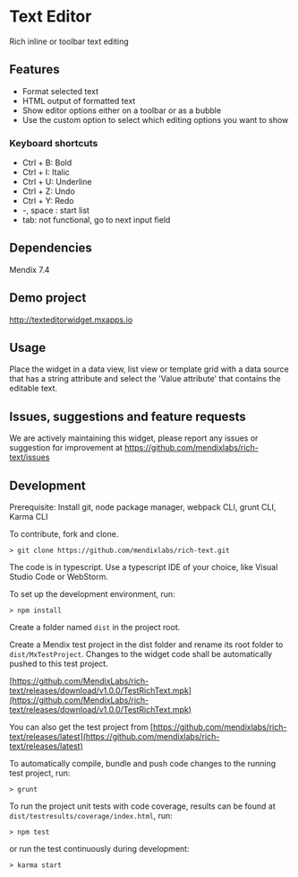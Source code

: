 # Text Editor
Rich inline or toolbar text editing

## Features
* Format selected text
* HTML output of formatted text
* Show editor options either on a toolbar or as a bubble
* Use the custom option to select which editing options you want to show

### Keyboard shortcuts
* Ctrl + B: Bold
* Ctrl + I: Italic
* Ctrl + U: Underline
* Ctrl + Z: Undo
* Ctrl + Y: Redo
* -, space : start list
* tab: not functional, go to next input field

## Dependencies
Mendix 7.4

## Demo project
http://texteditorwidget.mxapps.io

## Usage
Place the widget in a data view, list view or template grid with a data source that has a string attribute and select the 'Value attribute' that contains the editable text.

## Issues, suggestions and feature requests
We are actively maintaining this widget, please report any issues or suggestion for improvement at https://github.com/mendixlabs/rich-text/issues

## Development
Prerequisite: Install git, node package manager, webpack CLI, grunt CLI, Karma CLI

To contribute, fork and clone.

    > git clone https://github.com/mendixlabs/rich-text.git

The code is in typescript. Use a typescript IDE of your choice, like Visual Studio Code or WebStorm.

To set up the development environment, run:

    > npm install

Create a folder named `dist` in the project root.

Create a Mendix test project in the dist folder and rename its root folder to `dist/MxTestProject`. Changes to the widget code shall be automatically pushed to this test project.

[https://github.com/MendixLabs/rich-text/releases/download/v1.0.0/TestRichText.mpk](https://github.com/MendixLabs/rich-text/releases/download/v1.0.0/TestRichText.mpk)

You can also get the test project from [https://github.com/mendixlabs/rich-text/releases/latest](https://github.com/mendixlabs/rich-text/releases/latest)

To automatically compile, bundle and push code changes to the running test project, run:

    > grunt

To run the project unit tests with code coverage, results can be found at `dist/testresults/coverage/index.html`, run:

    > npm test

or run the test continuously during development:

    > karma start
